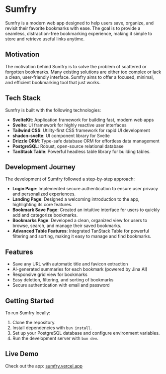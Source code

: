 # Sumfry

Sumfry is a modern web app designed to help users save, organize, and revisit their favorite bookmarks with ease. The goal is to provide a seamless, distraction-free bookmarking experience, making it simple to store and retrieve useful links anytime.

## Motivation

The motivation behind Sumfry is to solve the problem of scattered or forgotten bookmarks. Many existing solutions are either too complex or lack a clean, user-friendly interface. Sumfry aims to offer a focused, minimal, and efficient bookmarking tool that just works.

## Tech Stack

Sumfry is built with the following technologies:

- **SvelteKit**: Application framework for building fast, modern web apps
- **Svelte**: UI framework for highly reactive user interfaces
- **Tailwind CSS**: Utility-first CSS framework for rapid UI development
- **shadcn-svelte**: UI component library for Svelte
- **Drizzle ORM**: Type-safe database ORM for effortless data management
- **PostgreSQL**: Robust, open-source relational database
- **TanStack Table**: Powerful headless table library for building tables.


## Development Journey

The development of Sumfry followed a step-by-step approach:

- **Login Page**: Implemented secure authentication to ensure user privacy and personalized experiences.
- **Landing Page**: Designed a welcoming introduction to the app, highlighting its core features.
- **Bookmark Save Page**: Created an intuitive interface for users to quickly add and categorize bookmarks.
- **Bookmarks Page**: Developed a clean, organized view for users to browse, search, and manage their saved bookmarks.
- **Advanced Table Features**: Integrated TanStack Table for powerful filtering and sorting, making it easy to manage and find bookmarks.


## Features

- Save any URL with automatic title and favicon extraction
- AI-generated summaries for each bookmark (powered by Jina AI)
- Responsive grid view for bookmarks
- Easy deletion, filtering, and sorting of bookmarks
- Secure authentication with email and password


## Getting Started

To run Sumfry locally:

1. Clone the repository.
2. Install dependencies with `bun install`.
3. Set up your PostgreSQL database and configure environment variables.
4. Run the development server with `bun dev`.

## Live Demo

Check out the app: [sumfry.vercel.app](https://sumfry.vercel.app/)
